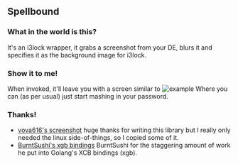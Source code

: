 Spellbound
---------

### What in the world is this?
It's an i3lock wrapper, it grabs a screenshot from your DE, blurs it
and specifies it as the background image for i3lock.

### Show it to me!
When invoked, it'll leave you with a screen similar to
![example](https://raw.githubusercontent.com/vswarte/spellbound/master/example.png)
Where you can (as per usual) just start mashing in your password.

### Thanks!
- [vova616's screenshot](https://github.com/vova616/screenshot) huge thanks for writing this library but I really only needed the linux side-of-things, so I copied some of it.
- [BurntSushi's xgb bindings](https://github.com/BurntSushi/xgb) BurntSushi for the staggering amount of work he put into Golang's XCB bindings (xgb).
